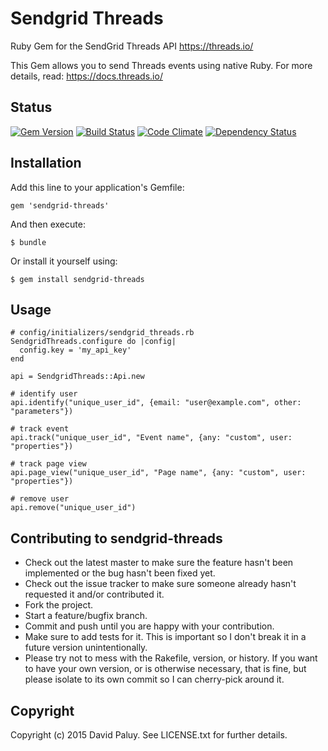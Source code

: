 # Sendgrid Threads

Ruby Gem for the SendGrid Threads API https://threads.io/

This Gem allows you to send Threads events using native Ruby. For more details, read: https://docs.threads.io/

## Status

[![Gem Version](https://badge.fury.io/rb/sendgrid-threads.png)](http://badge.fury.io/rb/sendgrid-threads)
[![Build Status](https://secure.travis-ci.org/dpaluy/sendgrid-threads.png)](http://travis-ci.org/dpaluy/sendgrid-threads)
[![Code Climate](https://codeclimate.com/github/dpaluy/sendgrid-threads/badges/gpa.svg)](https://codeclimate.com/github/dpaluy/sendgrid-threads)
[![Dependency Status](https://gemnasium.com/dpaluy/sendgrid-threads.svg)](https://gemnasium.com/dpaluy/sendgrid-threads)

## Installation

Add this line to your application's Gemfile:

`gem 'sendgrid-threads'`

And then execute:

`$ bundle`

Or install it yourself using:

`$ gem install sendgrid-threads`

## Usage

```
# config/initializers/sendgrid_threads.rb
SendgridThreads.configure do |config|
  config.key = 'my_api_key'
end
```

```
api = SendgridThreads::Api.new

# identify user
api.identify("unique_user_id", {email: "user@example.com", other: "parameters"})

# track event
api.track("unique_user_id", "Event name", {any: "custom", user: "properties"})

# track page view
api.page_view("unique_user_id", "Page name", {any: "custom", user: "properties"})

# remove user
api.remove("unique_user_id")

```

## Contributing to sendgrid-threads

* Check out the latest master to make sure the feature hasn't been implemented or the bug hasn't been fixed yet.
* Check out the issue tracker to make sure someone already hasn't requested it and/or contributed it.
* Fork the project.
* Start a feature/bugfix branch.
* Commit and push until you are happy with your contribution.
* Make sure to add tests for it. This is important so I don't break it in a future version unintentionally.
* Please try not to mess with the Rakefile, version, or history. If you want to have your own version, or is otherwise necessary, that is fine, but please isolate to its own commit so I can cherry-pick around it.

## Copyright

Copyright (c) 2015 David Paluy. See LICENSE.txt for further details.

